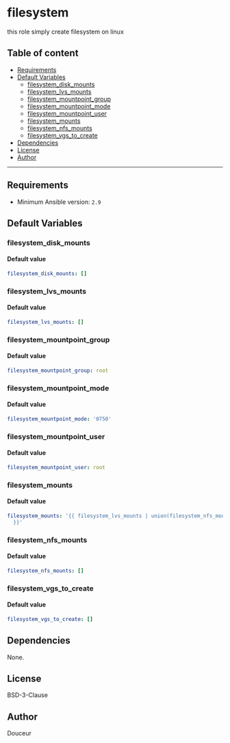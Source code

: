 # filesystem

this role simply create filesystem on linux

## Table of content

- [Requirements](#requirements)
- [Default Variables](#default-variables)
  - [filesystem_disk_mounts](#filesystem_disk_mounts)
  - [filesystem_lvs_mounts](#filesystem_lvs_mounts)
  - [filesystem_mountpoint_group](#filesystem_mountpoint_group)
  - [filesystem_mountpoint_mode](#filesystem_mountpoint_mode)
  - [filesystem_mountpoint_user](#filesystem_mountpoint_user)
  - [filesystem_mounts](#filesystem_mounts)
  - [filesystem_nfs_mounts](#filesystem_nfs_mounts)
  - [filesystem_vgs_to_create](#filesystem_vgs_to_create)
- [Dependencies](#dependencies)
- [License](#license)
- [Author](#author)

---

## Requirements

- Minimum Ansible version: `2.9`

## Default Variables

### filesystem_disk_mounts

#### Default value

```YAML
filesystem_disk_mounts: []
```

### filesystem_lvs_mounts

#### Default value

```YAML
filesystem_lvs_mounts: []
```

### filesystem_mountpoint_group

#### Default value

```YAML
filesystem_mountpoint_group: root
```

### filesystem_mountpoint_mode

#### Default value

```YAML
filesystem_mountpoint_mode: '0750'
```

### filesystem_mountpoint_user

#### Default value

```YAML
filesystem_mountpoint_user: root
```

### filesystem_mounts

#### Default value

```YAML
filesystem_mounts: '{{ filesystem_lvs_mounts | union(filesystem_nfs_mounts) | union(filesystem_disk_mounts)
  }}'
```

### filesystem_nfs_mounts

#### Default value

```YAML
filesystem_nfs_mounts: []
```

### filesystem_vgs_to_create

#### Default value

```YAML
filesystem_vgs_to_create: []
```



## Dependencies

None.

## License

BSD-3-Clause

## Author

Douceur
